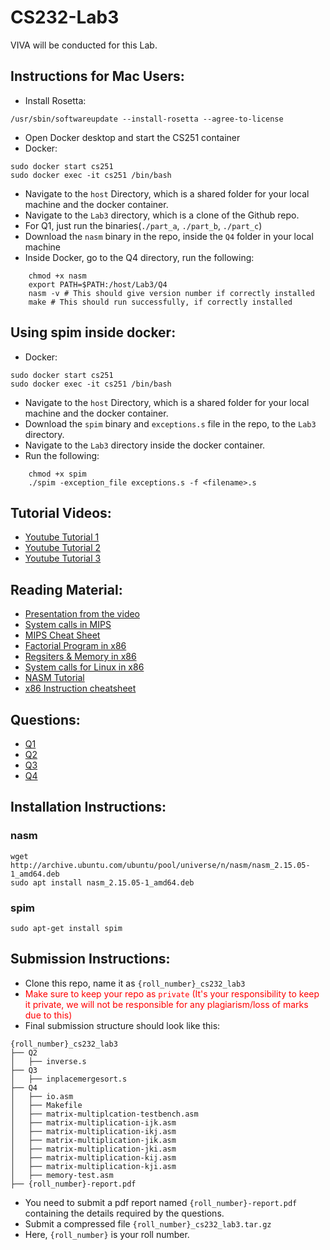 # CS232-Lab3

VIVA will be conducted for this Lab.

## Instructions for Mac Users:
* Install Rosetta:
```
/usr/sbin/softwareupdate --install-rosetta --agree-to-license
```
* Open Docker desktop and start the CS251 container
* Docker:
``` 
sudo docker start cs251
sudo docker exec -it cs251 /bin/bash
```
* Navigate to the `host` Directory, which is a shared folder for your local machine and the docker container.
* Navigate to the `Lab3` directory, which is a clone of the Github repo.
* For Q1, just run the binaries(`./part_a`, `./part_b`, `./part_c`)
* Download the `nasm` binary in the repo, inside the `Q4` folder in your local machine
* Inside Docker, go to the Q4 directory, run the following:
```
    chmod +x nasm
    export PATH=$PATH:/host/Lab3/Q4
    nasm -v # This should give version number if correctly installed
    make # This should run successfully, if correctly installed
```

## Using spim inside docker: 
* Docker:
``` 
sudo docker start cs251
sudo docker exec -it cs251 /bin/bash
```
* Navigate to the `host` Directory, which is a shared folder for your local machine and the docker container.
* Download the `spim` binary and `exceptions.s` file in the repo, to the `Lab3` directory.
* Navigate to the `Lab3` directory inside the docker container.
* Run the following:
```
    chmod +x spim
    ./spim -exception_file exceptions.s -f <filename>.s
```

## Tutorial Videos:
* [Youtube Tutorial 1](https://www.youtube.com/watch?v=tzkwW2SXWmQ)
* [Youtube Tutorial 2](https://www.youtube.com/watch?v=9sumRfIgaHs)
* [Youtube Tutorial 3](https://www.youtube.com/watch?v=9if9kS92Ha8)

## Reading Material:
* [Presentation from the video](https://docs.google.com/presentation/d/16KDDNamMbnK1UpsAikwRhXRHEFm2Guj8dgiY6tPH8Kk/edit?usp=sharing)
* [System calls in MIPS](https://courses.missouristate.edu/kenvollmar/mars/help/syscallhelp.html)
* [MIPS Cheat Sheet](https://inst.eecs.berkeley.edu/~cs61c/resources/MIPS_Green_Sheet.pdf)
* [Factorial Program in x86](https://abnerrjo.github.io/blog/2016/02/21/factorial-function-in-assembly/)
* [Regsiters & Memory in x86](https://en.wikibooks.org/wiki/X86_Assembly/X86_Architecture)
* [System calls for Linux in x86](https://blog.rchapman.org/posts/Linux_System_Call_Table_for_x86_64/)
* [NASM Tutorial](https://cs.lmu.edu/~ray/notes/nasmtutorial/)
* [x86 Instruction cheatsheet](https://www.felixcloutier.com/x86/)

## Questions:
* [Q1](Q1/README.md)
* [Q2](Q2/README.md)
* [Q3](Q3/README.md)
* [Q4](Q4/README.md)

## Installation Instructions:

### nasm
```
wget http://archive.ubuntu.com/ubuntu/pool/universe/n/nasm/nasm_2.15.05-1_amd64.deb
sudo apt install nasm_2.15.05-1_amd64.deb
```

### spim
```
sudo apt-get install spim
```

## Submission Instructions:
* Clone this repo, name it as `{roll_number}_cs232_lab3`
* <span style="color:red">Make sure to keep your repo as `private` (It's your responsibility to keep it private, we will not be responsible for any plagiarism/loss of marks due to this)</span>
* Final submission structure should look like this:
```
{roll_number}_cs232_lab3
├── Q2
│   ├── inverse.s
├── Q3
│   ├── inplacemergesort.s
├── Q4
│   ├── io.asm
│   ├── Makefile
│   ├── matrix-multiplcation-testbench.asm
│   ├── matrix-multiplication-ijk.asm
│   ├── matrix-multiplication-ikj.asm
│   ├── matrix-multiplication-jik.asm
│   ├── matrix-multiplication-jki.asm
│   ├── matrix-multiplication-kij.asm
│   ├── matrix-multiplication-kji.asm
│   ├── memory-test.asm
├── {roll_number}-report.pdf
```
* You need to submit a pdf report named `{roll_number}-report.pdf` containing the details required by the questions.
* Submit a compressed file `{roll_number}_cs232_lab3.tar.gz`
* Here, `{roll_number}` is your roll number.

